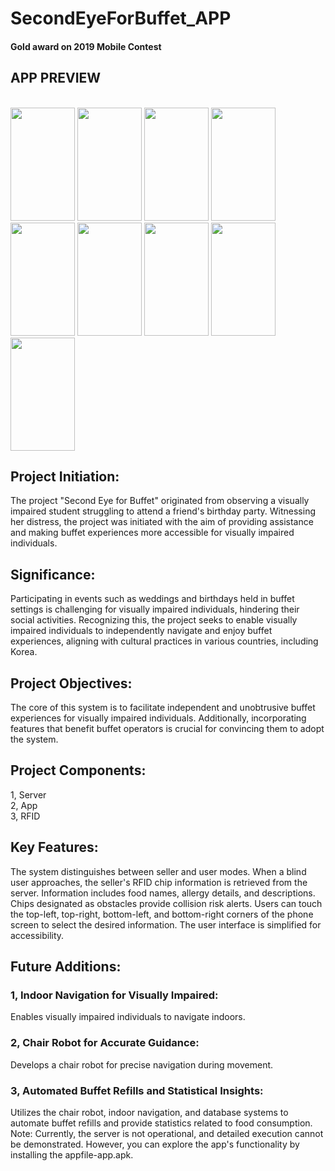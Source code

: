 # SecondEyeForBuffet_APP
#### Gold award on 2019 Mobile Contest

## APP PREVIEW
<br>
 <img src="https://github.com/raphy0316/SecondEyeForBuffet/assets/26518769/1c33fa1e-181c-45ef-98da-a8bfd1e52149" width="103" height="181"/>
 <img src="https://github.com/raphy0316/SecondEyeForBuffet/assets/26518769/b623f2ca-2a99-42a8-a4bc-249ed6abe102" width="103" height="181"/>
 <img src="https://github.com/raphy0316/SecondEyeForBuffet/assets/26518769/5061a368-3608-46c8-97e9-693d9bbbb364" width="103" height="181"/>
 <img src="https://github.com/raphy0316/SecondEyeForBuffet/assets/26518769/e4c2dec5-3569-489d-b8be-6cc5a9b481f0" width="103" height="181"/>
 <img src="https://github.com/raphy0316/SecondEyeForBuffet/assets/26518769/8aa2cc20-91cb-4bb3-b4ce-797640482cf7)" width="103" height="181"/>
 <img src="https://github.com/raphy0316/SecondEyeForBuffet/assets/26518769/6cfa0a4c-e0b9-474b-a518-65076629a3c8" width="103" height="181"/>
 <img src="https://github.com/raphy0316/SecondEyeForBuffet/assets/26518769/c8e28734-4331-4cd6-9356-9774ce34c714" width="103" height="181"/>
 <img src="https://github.com/raphy0316/SecondEyeForBuffet/assets/26518769/4266e3bc-a3fc-4f52-801d-cea48c5214b2" width="103" height="181"/>
 <img src="https://github.com/raphy0316/SecondEyeForBuffet/assets/26518769/797c2482-351f-4b06-b659-4c5758c0aa9f" width="103" height="181"/>

## Project Initiation:<br>
 The project "Second Eye for Buffet" originated from observing a visually impaired student struggling to attend a friend's birthday party. Witnessing her distress, the project was initiated with the aim of providing assistance and making buffet experiences more accessible for visually impaired individuals.

## Significance:<br>
 Participating in events such as weddings and birthdays held in buffet settings is challenging for visually impaired individuals, hindering their social activities. Recognizing this, the project seeks to enable visually impaired individuals to independently navigate and enjoy buffet experiences, aligning with cultural practices in various countries, including Korea.

## Project Objectives:<br>
 The core of this system is to facilitate independent and unobtrusive buffet experiences for visually impaired individuals. Additionally, incorporating features that benefit buffet operators is crucial for convincing them to adopt the system.

## Project Components:<br>
1, Server<br>
2, App<br>
3, RFID<br>

## Key Features:<br>
 The system distinguishes between seller and user modes. When a blind user approaches, the seller's RFID chip information is retrieved from the server. Information includes food names, allergy details, and descriptions. Chips designated as obstacles provide collision risk alerts. Users can touch the top-left, top-right, bottom-left, and bottom-right corners of the phone screen to select the desired information. The user interface is simplified for accessibility.

## Future Additions:<br>
### 1, Indoor Navigation for Visually Impaired:<br>
Enables visually impaired individuals to navigate indoors.<br>
### 2, Chair Robot for Accurate Guidance:<br>
Develops a chair robot for precise navigation during movement.<br>
### 3, Automated Buffet Refills and Statistical Insights:<br>
Utilizes the chair robot, indoor navigation, and database systems to automate buffet refills and provide statistics related to food consumption.<br>
Note: Currently, the server is not operational, and detailed execution cannot be demonstrated. However, you can explore the app's functionality by installing the appfile-app.apk.
